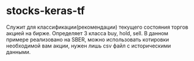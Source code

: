 # stocks-keras-tf
Служит для классификации(рекомендации) текущего состояния торгов акцией на бирже. Определяет 3 класса buy, hold, sell. В данном примере реализовано на SBER, можно использовать котировки необходимой вам акции, нужен лишь csv файл с историческими данными.
